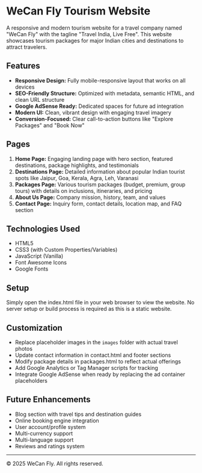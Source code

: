 # WeCan Fly Tourism Website

A responsive and modern tourism website for a travel company named "WeCan Fly" with the tagline "Travel India, Live Free". This website showcases tourism packages for major Indian cities and destinations to attract travelers.

## Features

- **Responsive Design:** Fully mobile-responsive layout that works on all devices
- **SEO-Friendly Structure:** Optimized with metadata, semantic HTML, and clean URL structure
- **Google AdSense Ready:** Dedicated spaces for future ad integration
- **Modern UI:** Clean, vibrant design with engaging travel imagery
- **Conversion-Focused:** Clear call-to-action buttons like "Explore Packages" and "Book Now"

## Pages

1. **Home Page:** Engaging landing page with hero section, featured destinations, package highlights, and testimonials
2. **Destinations Page:** Detailed information about popular Indian tourist spots like Jaipur, Goa, Kerala, Agra, Leh, Varanasi
3. **Packages Page:** Various tourism packages (budget, premium, group tours) with details on inclusions, itineraries, and pricing
4. **About Us Page:** Company mission, history, team, and values
5. **Contact Page:** Inquiry form, contact details, location map, and FAQ section

## Technologies Used

- HTML5
- CSS3 (with Custom Properties/Variables)
- JavaScript (Vanilla)
- Font Awesome Icons
- Google Fonts

## Setup

Simply open the index.html file in your web browser to view the website. No server setup or build process is required as this is a static website.

## Customization

- Replace placeholder images in the `images` folder with actual travel photos
- Update contact information in contact.html and footer sections
- Modify package details in packages.html to reflect actual offerings
- Add Google Analytics or Tag Manager scripts for tracking
- Integrate Google AdSense when ready by replacing the ad container placeholders

## Future Enhancements

- Blog section with travel tips and destination guides
- Online booking engine integration
- User account/profile system
- Multi-currency support
- Multi-language support
- Reviews and ratings system

---

© 2025 WeCan Fly. All rights reserved.